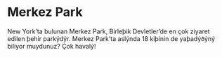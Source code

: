 # Merkez Park

New York’ta bulunan Merkez Park, Birleþik Devletler’de en çok ziyaret edilen
þehir parkýdýr. Merkez Park’ta aslýnda 18 kiþinin de yaþadýðýný biliyor
muydunuz? Çok havalý!
